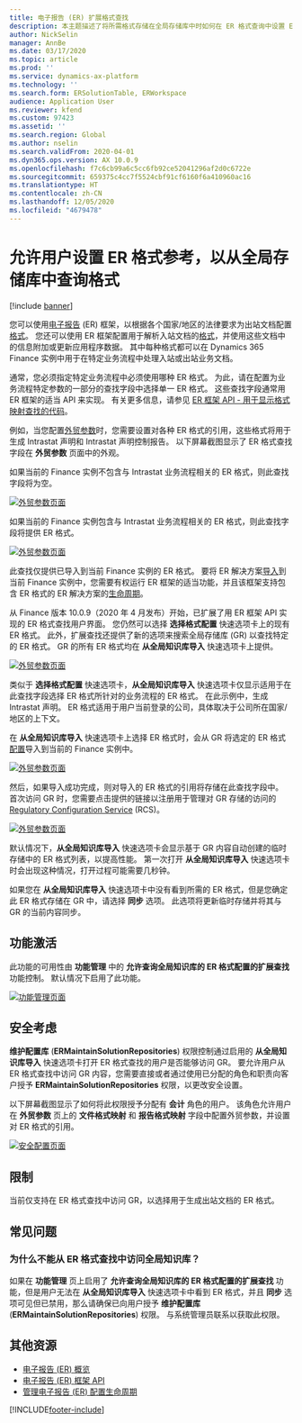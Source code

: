 ```yaml
---
title: 电子报告 (ER) 扩展格式查找
description: 本主题描述了将所需格式存储在全局存储库中时如何在 ER 格式查询中设置 ER 格式参考。
author: NickSelin
manager: AnnBe
ms.date: 03/17/2020
ms.topic: article
ms.prod: ''
ms.service: dynamics-ax-platform
ms.technology: ''
ms.search.form: ERSolutionTable, ERWorkspace
audience: Application User
ms.reviewer: kfend
ms.custom: 97423
ms.assetid: ''
ms.search.region: Global
ms.author: nselin
ms.search.validFrom: 2020-04-01
ms.dyn365.ops.version: AX 10.0.9
ms.openlocfilehash: f7c6cb99a6c5cc6fb92ce52041296af2d0c6722e
ms.sourcegitcommit: 659375c4cc7f5524cbf91cf6160f6a410960ac16
ms.translationtype: HT
ms.contentlocale: zh-CN
ms.lasthandoff: 12/05/2020
ms.locfileid: "4679478"
---
```

# <a name="allow-users-to-set-up-an-er-format-reference-inquiring-a-format-from-the-global-repository"></a>允许用户设置 ER 格式参考，以从全局存储库中查询格式

[!include [banner](../includes/banner.md)]

您可以使用[电子报告](general-electronic-reporting.md) (ER) 框架，以根据各个国家/地区的法律要求为出站文档配置[格式](general-electronic-reporting.md#FormatComponentOutbound)。 您还可以使用 ER 框架配置用于解析入站文档的[格式](general-electronic-reporting.md#FormatComponentInbound)，并使用这些文档中的信息附加或更新应用程序数据。 其中每种格式都可以在 Dynamics 365 Finance 实例中用于在特定业务流程中处理入站或出站业务文档。

通常，您必须指定特定业务流程中必须使用哪种 ER 格式。 为此，请在配置为业务流程特定参数的一部分的查找字段中选择单一 ER 格式。 这些查找字段通常用 ER 框架的适当 API 来实现。 有关更多信息，请参见 [ER 框架 API - 用于显示格式映射查找的代码](er-apis-app73.md#code-to-display-a-format-mapping-lookup)。

例如，当您配置[外贸参数](https://docs.microsoft.com/dynamics365/finance/localizations/emea-intrastat#set-up-foreign-trade-parameters)时，您需要设置对各种 ER 格式的引用，这些格式将用于生成 Intrastat 声明和 Intrastat 声明控制报告。 以下屏幕截图显示了 ER 格式查找字段在 **外贸参数** 页面中的外观。

如果当前的 Finance 实例不包含与 Intrastat 业务流程相关的 ER 格式，则此查找字段将为空。

[![外贸参数页面](./media/ER-ExtLookup-Lookup1.gif)](./media/ER-ExtLookup-Lookup1.gif)

如果当前的 Finance 实例包含与 Intrastat 业务流程相关的 ER 格式，则此查找字段将提供 ER 格式。

[![外贸参数页面](./media/ER-ExtLookup-Lookup2.png)](./media/ER-ExtLookup-Lookup2.png)

此查找仅提供已导入到当前 Finance 实例的 ER 格式。 要将 ER 解决方案[导入](./tasks/er-import-configuration-lifecycle-services.md)到当前 Finance 实例中，您需要有权运行 ER 框架的适当功能，并且该框架支持包含 ER 格式的 ER 解决方案的[生命周期](general-electronic-reporting-manage-configuration-lifecycle.md)。

从 Finance 版本 10.0.9（2020 年 4 月发布）开始，已扩展了用 ER 框架 API 实现的 ER 格式查找用户界面。 您仍然可以选择 **选择格式配置** 快速选项卡上的现有 ER 格式。 此外，扩展查找还提供了新的选项来搜索全局存储库 (GR) 以查找特定的 ER 格式。 GR 的所有 ER 格式均在 **从全局知识库导入** 快速选项卡上提供。

[![外贸参数页面](./media/ER-ExtLookup-Lookup3.png)](./media/ER-ExtLookup-Lookup3.png)

类似于 **选择格式配置** 快速选项卡，**从全局知识库导入** 快速选项卡仅显示适用于在此查找字段选择 ER 格式所针对的业务流程的 ER 格式。 在此示例中，生成 Intrastat 声明。 ER 格式适用于用户当前登录的公司，具体取决于公司所在国家/地区的上下文。

在 **从全局知识库导入** 快速选项卡上选择 ER 格式时，会从 GR 将选定的 ER 格式[配置](general-electronic-reporting.md#Configuration)导入到当前的 Finance 实例中。

[![外贸参数页面](./media/ER-ExtLookup-FormatImport.png)](./media/ER-ExtLookup-FormatImport.png)

然后，如果导入成功完成，则对导入的 ER 格式的引用将存储在此查找字段中。 首次访问 GR 时，您需要点击提供的链接以注册用于管理对 GR 存储的访问的 [Regulatory Configuration Service](https://aka.ms/rcs) (RCS)。

[![外贸参数页面](./media/ER-ExtLookup-RepoSignUp.png)](./media/ER-ExtLookup-RepoSignUp.png)

默认情况下，**从全局知识库导入** 快速选项卡会显示基于 GR 内容自动创建的临时存储中的 ER 格式列表，以提高性能。 第一次打开 **从全局知识库导入** 快速选项卡时会出现这种情况，打开过程可能需要几秒钟。

如果您在 **从全局知识库导入** 快速选项卡中没有看到所需的 ER 格式，但是您确定此 ER 格式存储在 GR 中，请选择 **同步** 选项。 此选项将更新临时存储并将其与 GR 的当前内容同步。

## <a name="feature-activation"></a>功能激活

此功能的可用性由 **功能管理** 中的 **允许查询全局知识库的 ER 格式配置的扩展查找** 功能控制。 默认情况下启用了此功能。

[![功能管理页面](./media/ER-ExtLookup-FeatureMngt.png)](./media/ER-ExtLookup-FeatureMngt.png)

## <a name="security-considerations"></a>安全考虑

**维护配置库** (**ERMaintainSolutionRepositories**) 权限控制通过启用的 **从全局知识库导入** 快速选项卡打开 ER 格式查找的用户是否能够访问 GR。 要允许用户从 ER 格式查找中访问 GR 内容，您需要直接或者通过使用已分配的角色和职责向客户授予 **ERMaintainSolutionRepositories** 权限，以更改安全设置。

以下屏幕截图显示了如何将此权限授予分配有 **会计** 角色的用户。 该角色允许用户在 **外贸参数** 页上的 **文件格式映射** 和 **报告格式映射** 字段中配置外贸参数，并设置对 ER 格式的引用。

[![安全配置页面](./media/ER-ExtLookup-SecuritySetting.png)](./media/ER-ExtLookup-SecuritySetting.png)

## <a name="limitations"></a>限制

当前仅支持在 ER 格式查找中访问 GR，以选择用于生成出站文档的 ER 格式。

## <a name="frequently-asked-questions"></a>常见问题

### <a name="why-cant-i-access-the-global-repository-from-the-er-format-lookup"></a>为什么不能从 ER 格式查找中访问全局知识库？

如果在 **功能管理** 页上启用了 **允许查询全局知识库的 ER 格式配置的扩展查找** 功能，但是用户无法在 **从全局知识库导入** 快速选项卡中看到 ER 格式，并且 **同步** 选项可见但已禁用，那么请确保已向用户授予 **维护配置库** (**ERMaintainSolutionRepositories**) 权限。 与系统管理员联系以获取此权限。

## <a name="additional-resources"></a>其他资源

- [电子报告 (ER) 概览](general-electronic-reporting.md)
- [电子报告 (ER) 框架 API](er-apis-app73.md)
- [管理电子报告 (ER) 配置生命周期](general-electronic-reporting-manage-configuration-lifecycle.md)


[!INCLUDE[footer-include](../../../includes/footer-banner.md)]